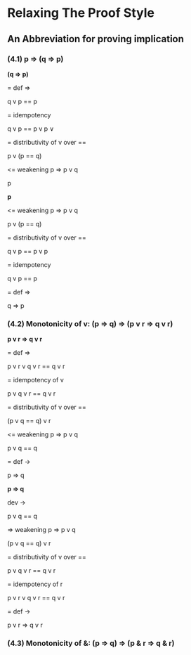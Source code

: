 # Relaxing The Proof Style

## An Abbreviation for proving implication

### (4.1) p => (q => p) 

**(q => p)**

= def =>

q v p == p

= idempotency

q v p == p v p &or;

= distributivity of v over ==

p v (p == q)

<= weakening p => p v q

p

**p**

<= weakening p => p v q

p v (p == q)

= distributivity of v over ==

q v p == p v p

= idempotency

q v p == p

= def =>

q => p

### (4.2) Monotonicity of v: (p => q) => (p v r => q v r) 

**p v r => q v r**

= def =>

p v r v q v r == q v r

= idempotency of v

p v q v r == q v r

= distributivity of v over ==

(p v q == q) v r

<= weakening p => p v q

p v q == q

= def ->

p => q

**p => q**

dev ->

p v q == q

=>  weakening p => p v q

(p v q == q) v r

= distributivity of v over ==

p v q v r == q v r

= idempotency of r

p v r v q v r == q v r

= def ->

p v r => q v r

### (4.3) Monotonicity of &: (p => q) => (p & r => q & r) 

